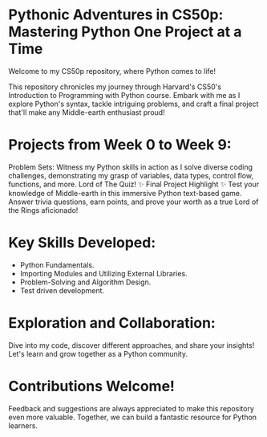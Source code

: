 # Pythonic Adventures in CS50p: Mastering Python One Project at a Time

Welcome to my CS50p repository, where Python comes to life!

This repository chronicles my journey through Harvard's CS50's Introduction to Programming with Python course. Embark with me as I explore Python's syntax, tackle intriguing problems, and craft a final project that'll make any Middle-earth enthusiast proud!

# Projects from Week 0 to Week 9:

Problem Sets: Witness my Python skills in action as I solve diverse coding challenges, demonstrating my grasp of variables, data types, control flow, functions, and more.
Lord of The Quiz! ✨ Final Project Highlight ✨ Test your knowledge of Middle-earth in this immersive Python text-based game. Answer trivia questions, earn points, and prove your worth as a true Lord of the Rings aficionado!

# Key Skills Developed:

* Python Fundamentals.
* Importing Modules and Utilizing External Libraries.
* Problem-Solving and Algorithm Design.
* Test driven development.

# Exploration and Collaboration:

Dive into my code, discover different approaches, and share your insights!
Let's learn and grow together as a Python community.
# Contributions Welcome! 

Feedback and suggestions are always appreciated to make this repository even more valuable.
Together, we can build a fantastic resource for Python learners.
